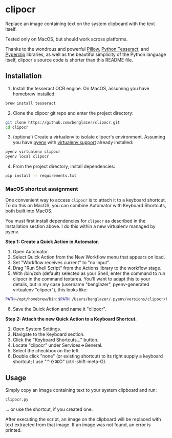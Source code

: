 # clipocr

Replace an image containing text on the system clipboard with the text itself.

Tested only on MacOS, but should work across platforms.

Thanks to the wondrous and powerful [Pillow](https://python-pillow.org/), [Python Tesseract](https://github.com/madmaze/pytesseract), and [Pyperclip](https://github.com/asweigart/pyperclip) libraries, as well as the beautiful simplicity of the Python language itself, clipocr's source code is shorter than this README file.

## Installation

1. Install the tesseract OCR engine. On MacOS, assuming you have homebrew installed:

```zsh
brew install tesseract
```

2. Clone the clipocr git repo and enter the project directory:
```zsh
git clone https://github.com/benglazer/clipocr.git
cd clipocr
```

3. (optional) Create a virtualenv to isolate clipocr's environment. Assuming you have [pyenv](https://github.com/pyenv/pyenv) with [virtualenv support](https://github.com/pyenv/pyenv-virtualenv) already installed:
```zsh
pyenv virtualenv clipocr
pyenv local clipocr
```

4. From the project directory, install dependencies:
```zsh
pip install -r requirements.txt
```

### MacOS shortcut assignment

One convenient way to access `clipocr` is to attach it to a keyboard shortcut. To do this on MacOS, you can combine Automator with Keyboard Shortcuts, both built into MacOS.

You must first install dependencies for `clipocr` as described in the Installation section above. I do this within a new virtualenv managed by pyenv.

**Step 1: Create a Quick Action in Automator.**

1. Open Automator.
2. Select Quick Action from the New Workflow menu that appears on load.
3. Set "Workflow receives current" to "no input".
4. Drag "Run Shell Script" from the Actions library to the workflow stage.
5. With /bin/zsh (default) selected as your Shell, enter the command to run clipocr in the command textarea. You'll want to adapt this to your details, but in my case (username "benglazer", pyenv-generated virtualenv "clipocr"), this looks like:
```zsh
PATH=/opt/homebrew/bin:$PATH /Users/benglazer/.pyenv/versions/clipocr/bin/python /Users/benglazer/dev/benglazer/clipocr/clipocr.py
```
6. Save the Quick Action and name it "clipocr".

**Step 2: Attach the new Quick Action to a Keyboard Shortcut.**

1. Open System Settings.
2. Navigate to the Keyboard section.
3. Click the "Keyboard Shortcuts..." button.
4. Locate "clipocr" under Services->General.
5. Select the checkbox on the left.
6. Double click "none" (or existing shortcut) to its right supply a keyboard shortcut; I use 
"⌃⇧⌘O" (ctrl-shift-meta-O).

## Usage

Simply copy an image containing text to your system clipboard and run:
```zsh
clipocr.py
```
... or use the shortcut, if you created one.

After executing the script, an image on the clipboard will be replaced with text extracted from that image. If an image was not found, an error is printed.
